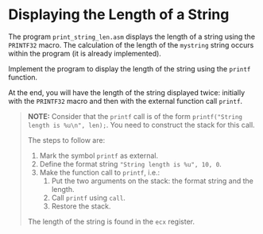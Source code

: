# Displaying the Length of a String

The program `print_string_len.asm` displays the length of a string using the `PRINTF32` macro. The calculation of the length of the `mystring` string occurs within the program (it is already implemented).

Implement the program to display the length of the string using the `printf` function.

At the end, you will have the length of the string displayed twice: initially with the `PRINTF32` macro and then with the external function call `printf`.

> **NOTE:**  Consider that the `printf` call is of the form `printf("String length is %u\n", len);`. You need to construct the stack for this call.
>
> The steps to follow are:
>
> 1. Mark the symbol `printf` as external.
> 2. Define the format string `"String length is %u", 10, 0`.
> 3. Make the function call to `printf`, i.e.:
>     1. Put the two arguments on the stack: the format string and the length.
>     2. Call `printf` using `call`.
>     3. Restore the stack.
>
> The length of the string is found in the `ecx` register.
